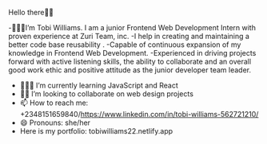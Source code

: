 Hello there✋🏾
 
-👩🏾‍🦱I’m Tobi Williams. I am a junior Frontend Web Development Intern with proven experience at Zuri Team, inc. 
-I help in creating and maintaining a better code base reusability . 
-Capable of continuous expansion of my knowledge in Frontend Web Development. 
-Experienced in driving projects forward with active listening skills, the ability to collaborate and an overall good work ethic and positive attitude as the junior developer team leader.
- 👩🏾‍💻 I’m currently learning JavaScript and React
- 👯‍♀️ I’m looking to collaborate on web design projects 
- 📫 How to reach me: +2348151659840/https://www.linkedin.com/in/tobi-williams-562721210/
- 😄 Pronouns: she/her
- Here is my portfolio: tobiwilliams22.netlify.app
